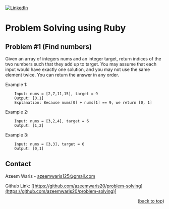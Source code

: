 <a id="readme-top"></a>

[![LinkedIn][linkedin-shield]][linkedin-url]

# Problem Solving using Ruby

## Problem #1 (Find numbers)

Given an array of integers nums and an integer target, return indices of the two numbers such that they add up to target.
You may assume that each input would have exactly one solution, and you may not use the same element twice.
You can return the answer in any order.

Example 1:
```
	Input: nums = [2,7,11,15], target = 9
	Output: [0,1]
	Explanation: Because nums[0] + nums[1] == 9, we return [0, 1]
```

Example 2:
```
	Input: nums = [3,2,4], target = 6
	Output: [1,2]
```

Example 3:
```
	Input: nums = [3,3], target = 6
	Output: [0,1]
```


<!-- CONTACT -->
## Contact

Azeem Waris - azeemwaris125@gmail.com

Github Link: [[https://github.com/azeemwaris20/problem-solving](https://github.com/azeemwaris20/problem-solving)]

<p align="right">(<a href="#readme-top">back to top</a>)</p>

[linkedin-shield]: https://img.shields.io/badge/-LinkedIn-black.svg?style=for-the-badge&logo=linkedin&colorB=555
[linkedin-url]: https://linkedin.com/in/azeem-waris
